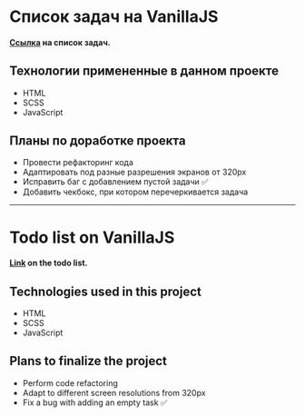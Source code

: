 # Список задач на VanillaJS

#### [Ссылка](https://serega4517.github.io/todo/) на список задач.

## Технологии примененные в данном проекте

* HTML
* SCSS
* JavaScript

## Планы по доработке проекта

* Провести рефакторинг кода
* Адаптировать под разные разрешения экранов от 320px
* Исправить баг с добавлением пустой задачи :white_check_mark:
* Добавить чекбокс, при котором перечеркивается задача
-----
# Todo list on VanillaJS

#### [Link](https://serega4517.github.io/todo/) on the todo list.

## Technologies used in this project

* HTML
* SCSS
* JavaScript

## Plans to finalize the project

* Perform code refactoring
* Adapt to different screen resolutions from 320px
* Fix a bug with adding an empty task :white_check_mark:
